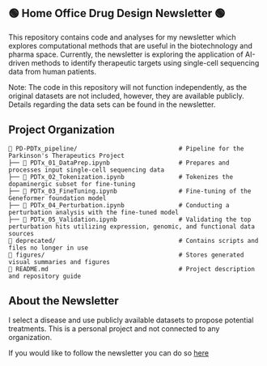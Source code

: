 ## 🟢 Home Office Drug Design Newsletter 🟢

This repository contains code and analyses for my newsletter which explores computational methods that are useful in the biotechnology and pharma space. Currently, the newsletter is exploring the application of AI-driven methods to identify therapeutic targets using single-cell sequencing data from human patients.

Note: The code in this repository will not function independently, as the original datasets are not included, however, they are available publicly. Details regarding the data sets can be found in the newsletter.

## Project Organization

```
📂 PD-PDTx_pipeline/                            # Pipeline for the Parkinson's Therapeutics Project
├── 📄 PDTx_01_DataPrep.ipynb                   # Prepares and processes input single-cell sequencing data
├── 📄 PDTx_02_Tokenization.ipynb               # Tokenizes the dopaminergic subset for fine-tuning
├── 📄 PDTx_03_FineTuning.ipynb                 # Fine-tuning of the Geneformer foundation model
├── 📄 PDTx_04_Perturbation.ipynb               # Conducting a perturbation analysis with the fine-tuned model
├── 📄 PDTx_05_Validation.ipynb                 # Validating the top perturbation hits utilizing expression, genomic, and functional data sources
📂 deprecated/                                  # Contains scripts and files no longer in use
📂 figures/                                     # Stores generated visual summaries and figures
📄 README.md                                    # Project description and repository guide
```

## About the Newsletter

I select a disease and use publicly available datasets to propose potential treatments. This is a personal project and not connected to any organization.

If you would like to follow the newsletter you can do so [here](https://www.linkedin.com/build-relation/newsletter-follow?entityUrn=7270513081846267905)

